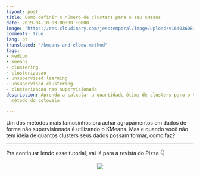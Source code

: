 ```yaml
---
layout: post
title: Como definir o número de clusters para o seu KMeans
date: 2019-04-10 03:00:00 +0000
image: "https://res.cloudinary.com/jesstemporal/image/upload/v1640360835/covers/click-2_f4fsdc.png"
comments: true
lang: pt
translated: "/kmeans-and-elbow-method"
tags:
- medium
- kmeans
- clustering
- clusterizacao
- unsupervised learning
- unsupervised clustering
- clusterizacao nao supervisionada
description: Aprenda a calcular a quantidade ótima de clusters para o KMeans usando o
  método do cotovelo

---
```

Um dos métodos mais famosinhos pra achar agrupamentos em dados de forma não supervisionada é utilizando o KMeans. Mas e quando você não tem ideia de quantos clusters seus dados possam formar, como faz?

***

Pra continuar lendo esse tutorial, vai lá para a revista do Pizza 👇

<center>
<a href="https://medium.com/pizzadedados/kmeans-e-metodo-do-cotovelo-94ded9fdf3a9">
<img src="https://res.cloudinary.com/jesstemporal/image/upload/v1640370979/clique-aqui-para-ler_zie2kp.png"/>
</a>
</center>